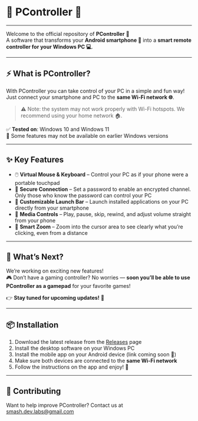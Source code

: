 # 🌟 PController 🌟

---

Welcome to the official repository of **PController** 🚀  
A software that transforms your **Android smartphone 📱** into a **smart remote controller for your Windows PC 💻**.  

---

## ⚡ What is PController?  

With PController you can take control of your PC in a simple and fun way!  
Just connect your smartphone and PC to the **same Wi-Fi network 🌐**.  

> ⚠️ Note: the system may not work properly with Wi-Fi hotspots. We recommend using your home network 🏠.  

✅ **Tested on**: Windows 10 and Windows 11  
🔧 Some features may not be available on earlier Windows versions  

---

## ✨ Key Features  

- 🖱️ **Virtual Mouse & Keyboard** – Control your PC as if your phone were a portable touchpad  
- 🔐 **Secure Connection** – Set a password to enable an encrypted channel. Only those who know the password can control your PC  
- 🚀 **Customizable Launch Bar** – Launch installed applications on your PC directly from your smartphone  
- 🎵 **Media Controls** – Play, pause, skip, rewind, and adjust volume straight from your phone  
- 🔎 **Smart Zoom** – Zoom into the cursor area to see clearly what you’re clicking, even from a distance  

---

## 🔮 What’s Next?  

We’re working on exciting new features!  
🎮 Don’t have a gaming controller? No worries — **soon you’ll be able to use PController as a gamepad** for your favorite games!  

👉 **Stay tuned for upcoming updates!** 🚀  

---

## 📦 Installation  

1. Download the latest release from the [Releases](../../releases) page  
2. Install the desktop software on your Windows PC  
3. Install the mobile app on your Android device (link coming soon 📱)  
4. Make sure both devices are connected to the **same Wi-Fi network**  
5. Follow the instructions on the app and enjoy! 🎉  

---

## 🤝 Contributing  

Want to help improve PController? 
Contact us at smash.dev.labs@gmail.com
